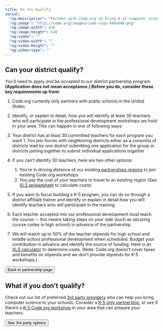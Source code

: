 ```yaml
---
title: Do You Qualify
social:
  "og:description": "Partner with Code.org to bring K-12 computer science to your district."
  "og:image": "http://code.org/images/code-logo-640x640.png"
  "og:image:width": 640
  "og:image:height": 640
  "og:video": ""
  "og:video:width": ""
  "og:video:height": ""
  "og:video:type": ""
---
```


## Can your district qualify?

You’ll need to apply *and be accepted* to our district partnership program. **(Application does not mean acceptance.) Before you do, consider these key requirements up front:**

1. Code.org currently only partners with public schools in the United States.

1. Identify, or explain in detail, how you will identify at least 30 teachers who will participate in the professional development workshops we hold in your area. This can happen in one of following ways:
  1. Your district has at least 30 committed teachers for each program you want
	1. You join forces with neighboring districts either as a consortia of districts lead by one district submitting one application for the group or districts joining together to submit individual applications together

1. If you can’t identify 30 teachers, here are two other options:
	1. You’re in driving distance of our existing [partnerships regions](/educate/partner-districts) to join existing Code.org workshops
	1. You pay the cost of your teachers to travel to an existing region (See [XLS spreadsheet](/files/travelcalculator.xlsx) to calculate costs)

1. If you want to focus building a K-5 program, you can do so through a district affiliate trainer and identify or explain in detail how you will identify teachers who will participate in the training

1. Each teacher accepted into our professional development must teach the course -- this means taking steps on your side (such as securing course codes in high school) in advance of the partnership.

1. We will match up to 50% of the teacher stipends for high school and middle school professional development when scheduled. Budget your contribution in advance and identify the source of funding. Here is an [XLS calculator](/files/stipendcalculator.xlsx) to determine costs. (Note: Code.org doesn’t cover taxes and benefits on stipends and we don’t provide stipends for K-5 workshops.)

[<button>Back to partnership page</button>](/educate/districts)

## What if you don’t qualify?

Check out our list of preferred [3rd party providers](/educate/3rdparty) who can help you bring computer science to your schools.
Consider a [K-5 only partnership](/educate/k5-district-partnership), or see if there’s a [K-5 Code.org workshop](http://code.org/professional-development-workshops) in your area that can prepare your teachers.

[<button>See 3rd party options</button>](/educate/3rdparty)